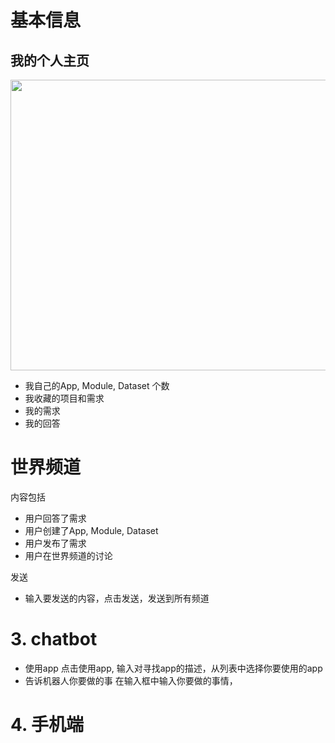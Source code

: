 # 基本信息

## 我的个人主页
<img src="./media/profile.png" width="840px" height="465px" />

- 我自己的App, Module, Dataset 个数
- 我收藏的项目和需求
- 我的需求
- 我的回答


# 世界频道

内容包括
- 用户回答了需求
- 用户创建了App, Module, Dataset
- 用户发布了需求
- 用户在世界频道的讨论

发送
- 输入要发送的内容，点击发送，发送到所有频道

# 3. chatbot
- 使用app
点击使用app, 输入对寻找app的描述，从列表中选择你要使用的app
- 告诉机器人你要做的事
在输入框中输入你要做的事情，
# 4. 手机端